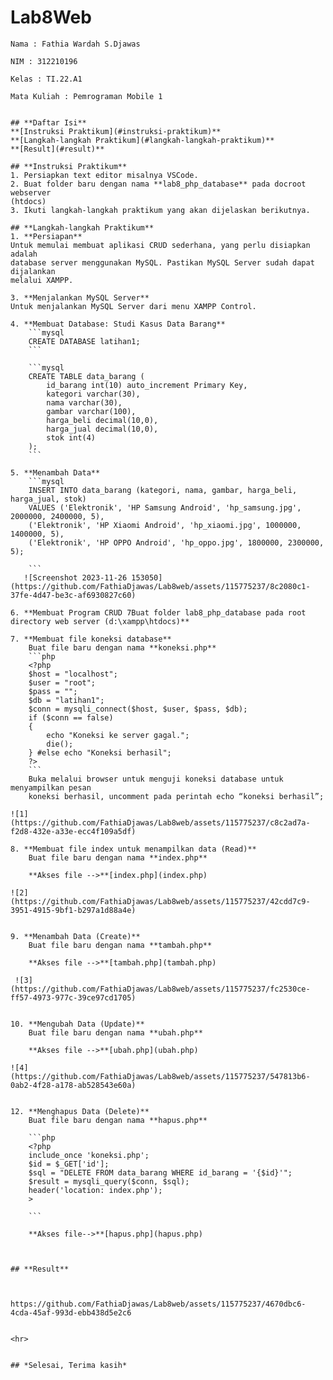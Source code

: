# Lab8Web
```
Nama : Fathia Wardah S.Djawas

NIM : 312210196

Kelas : TI.22.A1

Mata Kuliah : Pemrograman Mobile 1


## **Daftar Isi**
**[Instruksi Praktikum](#instruksi-praktikum)**         
**[Langkah-langkah Praktikum](#langkah-langkah-praktikum)**         
**[Result](#result)**

## **Instruksi Praktikum**
1. Persiapkan text editor misalnya VSCode.
2. Buat folder baru dengan nama **lab8_php_database** pada docroot webserver 
(htdocs)
3. Ikuti langkah-langkah praktikum yang akan dijelaskan berikutnya.

## **Langkah-langkah Praktikum**
1. **Persiapan**
Untuk memulai membuat aplikasi CRUD sederhana, yang perlu disiapkan adalah 
database server menggunakan MySQL. Pastikan MySQL Server sudah dapat dijalankan 
melalui XAMPP. 

3. **Menjalankan MySQL Server**
Untuk menjalankan MySQL Server dari menu XAMPP Control.

4. **Membuat Database: Studi Kasus Data Barang**
    ```mysql
    CREATE DATABASE latihan1;
    ```

    ```mysql
    CREATE TABLE data_barang (
        id_barang int(10) auto_increment Primary Key,
        kategori varchar(30),
        nama varchar(30),
        gambar varchar(100),
        harga_beli decimal(10,0),
        harga_jual decimal(10,0),
        stok int(4)
    );
    ```
    
5. **Menambah Data**
    ```mysql
    INSERT INTO data_barang (kategori, nama, gambar, harga_beli, harga_jual, stok)
    VALUES ('Elektronik', 'HP Samsung Android', 'hp_samsung.jpg', 2000000, 2400000, 5),
    ('Elektronik', 'HP Xiaomi Android', 'hp_xiaomi.jpg', 1000000, 1400000, 5),
    ('Elektronik', 'HP OPPO Android', 'hp_oppo.jpg', 1800000, 2300000, 5);

    ```
   ![Screenshot 2023-11-26 153050](https://github.com/FathiaDjawas/Lab8web/assets/115775237/8c2080c1-37fe-4d47-be3c-af6930827c60)

6. **Membuat Program CRUD 7Buat folder lab8_php_database pada root directory web server (d:\xampp\htdocs)**

7. **Membuat file koneksi database**
    Buat file baru dengan nama **koneksi.php**
    ```php
    <?php
    $host = "localhost";
    $user = "root";
    $pass = "";
    $db = "latihan1";
    $conn = mysqli_connect($host, $user, $pass, $db);
    if ($conn == false)
    {
        echo "Koneksi ke server gagal.";
        die();
    } #else echo "Koneksi berhasil";
    ?>
    ```
    Buka melalui browser untuk menguji koneksi database untuk menyampilkan pesan 
    koneksi berhasil, uncomment pada perintah echo “koneksi berhasil”; 

![1](https://github.com/FathiaDjawas/Lab8web/assets/115775237/c8c2ad7a-f2d8-432e-a33e-ecc4f109a5df)

8. **Membuat file index untuk menampilkan data (Read)**
    Buat file baru dengan nama **index.php**

    **Akses file -->**[index.php](index.php)

![2](https://github.com/FathiaDjawas/Lab8web/assets/115775237/42cdd7c9-3951-4915-9bf1-b297a1d88a4e)


9. **Menambah Data (Create)**
    Buat file baru dengan nama **tambah.php**   

    **Akses file -->**[tambah.php](tambah.php)

 ![3](https://github.com/FathiaDjawas/Lab8web/assets/115775237/fc2530ce-ff57-4973-977c-39ce97cd1705)


10. **Mengubah Data (Update)**
    Buat file baru dengan nama **ubah.php**

    **Akses file -->**[ubah.php](ubah.php)
    
![4](https://github.com/FathiaDjawas/Lab8web/assets/115775237/547813b6-0ab2-4f28-a178-ab528543e60a)


12. **Menghapus Data (Delete)**
    Buat file baru dengan nama **hapus.php**

    ```php
    <?php
    include_once 'koneksi.php';
    $id = $_GET['id'];
    $sql = "DELETE FROM data_barang WHERE id_barang = '{$id}'";
    $result = mysqli_query($conn, $sql);
    header('location: index.php');
    >

    ```

    **Akses file-->**[hapus.php](hapus.php)



## **Result**



https://github.com/FathiaDjawas/Lab8web/assets/115775237/4670dbc6-4cda-45af-993d-ebb438d5e2c6


<hr>


## *Selesai, Terima kasih*
